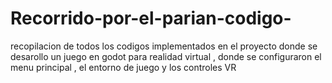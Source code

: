 # Recorrido-por-el-parian-codigo-

recopilacion de todos los codigos implementados en el proyecto donde se desarollo un juego en godot para realidad virtual , donde se configuraron el menu principal , el entorno de juego y los controles VR
